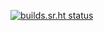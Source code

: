 [![builds.sr.ht status](https://builds.sr.ht/~peregrinator.svg)](https://builds.sr.ht/~peregrinator?)
